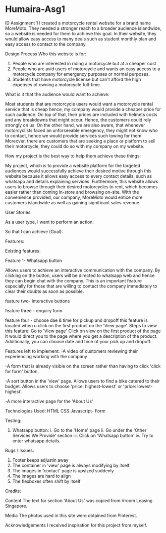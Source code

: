 # Humaira-Asg1
ID Assignment 1
I created a motorcycle rental website for a brand name MoreMoto. They needed a stronger reach to a broader audience islandwide, so a website is needed for them to achieve this goal. In their website, they would allow easy access to many deals such as student monthly plan and easy access to contact to the company.

Design Process
Who this website is for: 
1. People who are interested in riding a motorcycle but at a cheaper cost
2. People who are avid users of motorcycle and wants an easy access to a motorcycle company for emergency purposes or normal purposes.
3. Students that have motorcycle license but can't afford the high expenses of owning a motorcycle full-time.

What is it that the audience would want to achieve:

Most students that are motorcycle users would want a motorcycle rental service that is cheap hence, my company would provide a cheaper price for such audience. On top of that, their prices are included with helmets costs and any breakdowns that might occur. Hence, the customers could rely strongly on us.
On the other hand, we are also aware, that whenever motorcyclists faced an unforseeable emergency, they might not know who to contact, hence we would provide services such towing for them. 
Moreover, there are customers that are seeking a place or platform to sell their motorcycle, they could do so with my company on my website.

How my project is the best way to help them achieve these things:

My project, which is to provide a website platform for the targeted audiences would successfully achieve their desired motive through this website because it allows easy access to every contact details, such as whatsapp and details explaining services. Furthermore, this website allows users to browse through their desired motorcycles to rent, which becomes easier rather than coming in-store and browsing on-site. With the convenience provided, our company, MoreMoto would entice more customers islandwide as well as gaining significant sales revenue.


User Stories:

As a user type, I want to perform an action: 

So that I can achieve (Goal):


Features:

Existing features:

Feature 1- Whatsapp button

Allows users to achieve an interactive communication with the company. By clicking on the button, users will be directed to whatsapp web and hence they can begin chat with the company. This is an important feature especially for those that are willing to contact the company immediately to clear their doubts as soon as possible.

feature two- interactive buttons

feature three - enquiry form

feature four - choose dae & time for pickup and dropoff 
this feature is located when u click on the first product on the 'View page'.
Steps to view this feature:
Go to 'View page'
Click on view on the first product of the page
It would direct you to the page where you get a description of the product.
Additionally, you can choose date and time of your pick up and dropoff.

Features left to implement:
-A video of customers reviewing their experiencing working with the company


-A form that is already visible on the screen rather than having to click 'click for form' button.


-A sort button in the 'view' page. Allows users to find a bike catered to their budget. Allows users to choose 'price: highest-lowest' or 'price: lowest-highest'.


-A more interactive page for the 'About Us'


Technologies Used:
HTML
CSS
Javascript- Form 

Testing:

1. Whatsapp button:
   i. Go to the 'Home' page
   ii. Go under the 'Other Services We Provide' section
   iii. Click on 'Whatsapp button'
   iv. Try to enter whatsapp details.

Bugs / Issues:
1. Footer keeps adjustin away
2. The container in 'view' page is always modifying by itself
3. The images in 'contact' page is upsized suddenly
4. The images are hard to align
5. The flexboxes often shift by itself



Credits:


Content
The text for section 'About Us' was copied from Vroom Leasing Singapore.

Media
The photos used in this site were obtained from Pinterest.

Acknowledgements
I received inspiration for this project from myself.

